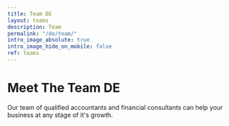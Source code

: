 ```yaml
---
title: Team DE
layout: teams
description: Team
permalink: "/de/team/"
intro_image_absolute: true
intro_image_hide_on_mobile: false
ref: teams
---
```


# Meet The Team DE

Our team of qualified accountants and financial consultants can help your business at any stage of it's growth.
